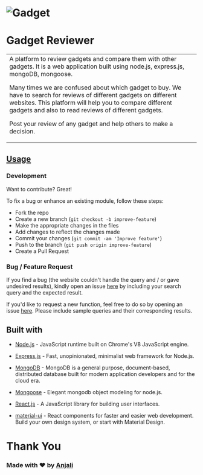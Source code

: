 # ![Gadget](https://user-images.githubusercontent.com/86847380/229382535-69a29a29-bbba-4684-b157-d254b400e191.png)

# Gadget Reviewer


<table>
<tr>
<td>
  A platform to review gadgets and compare them with other gadgets. It is a web application built using node.js, express.js, mongoDB, mongoose.

Many times we are confused about which gadget to buy. We have to search for reviews of different gadgets on different websites. This platform will help you to compare different gadgets and also to read reviews of different gadgets.

Post your review of any gadget and help others to make a decision.

</td>
</tr>
</table>

<!-- ## Demo
Here is a working live demo :  https://iharsh234.github.io/WebApp/ -->

## [Usage](https://iharsh234.github.io/WebApp/)

### Development

Want to contribute? Great!

To fix a bug or enhance an existing module, follow these steps:

- Fork the repo
- Create a new branch (`git checkout -b improve-feature`)
- Make the appropriate changes in the files
- Add changes to reflect the changes made
- Commit your changes (`git commit -am 'Improve feature'`)
- Push to the branch (`git push origin improve-feature`)
- Create a Pull Request

### Bug / Feature Request

If you find a bug (the website couldn't handle the query and / or gave undesired results), kindly open an issue [here](https://github.com/Anjali2201/Gadget-Reviewer/issues) by including your search query and the expected result.

If you'd like to request a new function, feel free to do so by opening an issue [here](https://github.com/iharsh234/WebApp/issues/new). Please include sample queries and their corresponding results.

## Built with

  - [Node.js](https://nodejs.org/en/) - JavaScript runtime built on Chrome's V8 JavaScript engine.

  - [Express.js](https://expressjs.com/) - Fast, unopinionated, minimalist web framework for Node.js.

  - [MongoDB](https://www.mongodb.com/) - MongoDB is a general purpose, document-based, distributed database built for modern application developers and for the cloud era.

  - [Mongoose](https://mongoosejs.com/) - Elegant mongodb object modeling for node.js.

  - [React.js](https://reactjs.org/) - A JavaScript library for building user interfaces.

  - [material-ui](https://material-ui.com/) - React components for faster and easier web development. Build your own design system, or start with Material Design.

# Thank You

### Made with ❤️ by [Anjali](https://github.com/Anjali2201)
